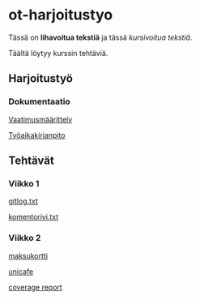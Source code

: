 # ot-harjoitustyo

Tässä on **lihavoitua tekstiä** ja tässä *kursivoitua tekstiä*.

Täältä löytyy kurssin tehtäviä.

## Harjoitustyö

### Dokumentaatio

[Vaatimusmäärittely](https://github.com/katajak/ot-harjoitustyo/blob/master/dokumentaatio/vaatimusmaarittely.md)

[Työaikakirjanpito](https://github.com/katajak/ot-harjoitustyo/blob/master/dokumentaatio/tyoaikakirjanpito.txt)

## Tehtävät

### Viikko 1

[gitlog.txt](https://github.com/katajak/ot-harjoitustyo/blob/master/laskarit/viikko1/gitlog.txt)

[komentorivi.txt](https://github.com/katajak/ot-harjoitustyo/blob/master/laskarit/viikko1/komentorivi.txt)

### Viikko 2

[maksukortti](https://github.com/katajak/ot-harjoitustyo/tree/master/laskarit/viikko2/maksukortti)

[unicafe](https://github.com/katajak/ot-harjoitustyo/tree/master/laskarit/viikko2/unicafe)

[coverage report](https://github.com/katajak/ot-harjoitustyo/blob/master/laskarit/viikko2/coveragereport.png)
